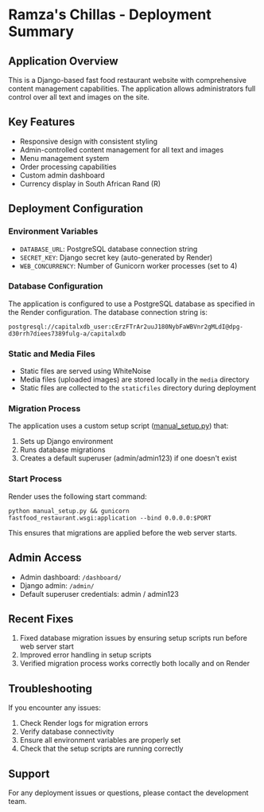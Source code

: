 # Ramza's Chillas - Deployment Summary

## Application Overview
This is a Django-based fast food restaurant website with comprehensive content management capabilities. The application allows administrators full control over all text and images on the site.

## Key Features
- Responsive design with consistent styling
- Admin-controlled content management for all text and images
- Menu management system
- Order processing capabilities
- Custom admin dashboard
- Currency display in South African Rand (R)

## Deployment Configuration

### Environment Variables
- `DATABASE_URL`: PostgreSQL database connection string
- `SECRET_KEY`: Django secret key (auto-generated by Render)
- `WEB_CONCURRENCY`: Number of Gunicorn worker processes (set to 4)

### Database Configuration
The application is configured to use a PostgreSQL database as specified in the Render configuration. The database connection string is:
```
postgresql://capitalxdb_user:cErzFTrAr2uuJ180NybFaWBVnr2gMLdI@dpg-d30rrh7diees7389fulg-a/capitalxdb
```

### Static and Media Files
- Static files are served using WhiteNoise
- Media files (uploaded images) are stored locally in the `media` directory
- Static files are collected to the `staticfiles` directory during deployment

### Migration Process
The application uses a custom setup script ([manual_setup.py](file:///c%3A/Users/money/Bevan%20The%20IT%20GUY/absa/ramzas-chillas/manual_setup.py)) that:
1. Sets up Django environment
2. Runs database migrations
3. Creates a default superuser (admin/admin123) if one doesn't exist

### Start Process
Render uses the following start command:
```
python manual_setup.py && gunicorn fastfood_restaurant.wsgi:application --bind 0.0.0.0:$PORT
```

This ensures that migrations are applied before the web server starts.

## Admin Access
- Admin dashboard: `/dashboard/`
- Django admin: `/admin/`
- Default superuser credentials: admin / admin123

## Recent Fixes
1. Fixed database migration issues by ensuring setup scripts run before web server start
2. Improved error handling in setup scripts
3. Verified migration process works correctly both locally and on Render

## Troubleshooting
If you encounter any issues:
1. Check Render logs for migration errors
2. Verify database connectivity
3. Ensure all environment variables are properly set
4. Check that the setup scripts are running correctly

## Support
For any deployment issues or questions, please contact the development team.